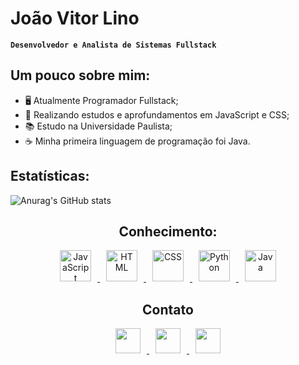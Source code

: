# João Vitor Lino

**`Desenvolvedor e Analista de Sistemas Fullstack`**

<h2>Um pouco sobre mim:</h2>
<ul>
  <li>🖥️ Atualmente Programador Fullstack;</li>
  <li>🌱 Realizando estudos e aprofundamentos em JavaScript e CSS;</li>
  <li>📚 Estudo na Universidade Paulista;</li>
  <li>☕ Minha primeira linguagem de programação foi Java.</li>
</ul>

<h2>Estatísticas:</h2>

![Anurag's GitHub stats](https://github-readme-stats.vercel.app/api?username=joaovitorlino&show_icons=true&theme=cobalt)

<h2 align="center">Conhecimento:</h2>
<p align="center">
    <a href="https://developer.mozilla.org/pt-BR/docs/Web/JavaScript" target="_blank">
      <img alt="JavaScript" src="https://encrypted-tbn0.gstatic.com/images?q=tbn:ANd9GcRuHnJDLOcdm_0b6N6kNj-1OvO9KhKYgqIy0w&s" height="50px" hspace="10">
    </a>
    <a href="https://en.wikipedia.org/wiki/HTML5" target="_blank">
      <img alt="HTML" src="https://cdn-icons-png.freepik.com/512/5968/5968267.png" height="50px" hspace="10"
        />
    </a>
    <a href="https://developer.mozilla.org/pt-BR/docs/Web/CSS" target="_blank">
      <img alt="CSS" src="https://www.svgrepo.com/show/303481/css-3-logo.svg" height="50px" hspace="10"
        />
    </a>
    <a href="https://www.python.org/" target="_blank">
      <img alt="Python" src="https://upload.wikimedia.org/wikipedia/commons/1/1f/Python_logo_01.svg" height="50px" hspace="10"
        />
    </a>
    <a href="https://www.java.com/pt-BR/download/help/whatis_java.html" target="_blank"><img alt="Java" src="https://img.icons8.com/color/512/java-coffee-cup-logo.png" height="50px" hspace="10"
        />
    </a>
</p>

<h2 align="center">Contato</h2>

<p align="center">
  <a href="https://wa.me/19989323948" target="_blank">
    <img src="https://img.shields.io/badge/WhatsApp-25D366?style=for-the-badge&logo=whatsapp&logoColor=white" height="40px" hspace="10"
      />
  </a>
  <a href="https://www.instagram.com/jvl.martins/" target="_blank">
    <img src="https://img.shields.io/badge/Instagram-E4405F?style=for-the-badge&logo=instagram&logoColor=white" height="40px" hspace="10"
      />
  </a>
  <a href="https://www.linkedin.com/in/jo%C3%A3o-vitor-martins-3a223025b/" target="_blank">
    <img src="https://img.shields.io/badge/LinkedIn-0077B5?style=for-the-badge&logo=linkedin&logoColor=white" height="40px" hspace="10"
      ;>
  </a>
</p>

<div>
  
</div>

